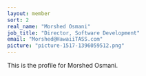 ```yaml
---
layout: member
sort: 2
real_name: "Morshed Osmani"
job_title: "Director, Software Development"
email: "Morshed@HawaiiTASS.com"
picture: "picture-1517-1396059512.png"
---
```

This is the profile for Morshed Osmani.